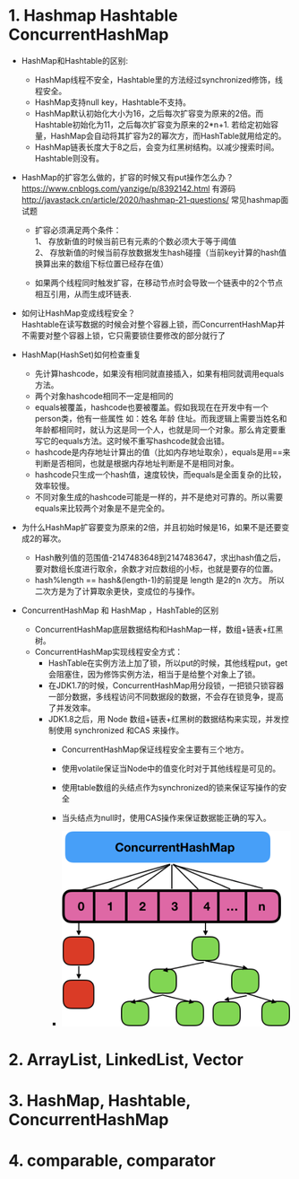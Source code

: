 # 1. Hashmap Hashtable ConcurrentHashMap
- HashMap和Hashtable的区别:  
    - HashMap线程不安全，Hashtable里的方法经过synchronized修饰，线程安全。
    - HashMap支持null key，Hashtable不支持。
    - HashMap默认初始化大小为16，之后每次扩容变为原来的2倍。而Hashtable初始化为11，之后每次扩容变为原来的2*n+1.
      若给定初始容量，HashMap会自动将其扩容为2的幂次方，而HashTable就用给定的。
    - HashMap链表长度大于8之后，会变为红黑树结构。以减少搜索时间。Hashtable则没有。
- HashMap的扩容怎么做的，扩容的时候又有put操作怎么办？  
https://www.cnblogs.com/yanzige/p/8392142.html 有源码
http://javastack.cn/article/2020/hashmap-21-questions/ 常见hashmap面试题  
    - 扩容必须满足两个条件：  
1、 存放新值的时候当前已有元素的个数必须大于等于阈值  
2、 存放新值的时候当前存放数据发生hash碰撞（当前key计算的hash值换算出来的数组下标位置已经存在值）  
    
    - 如果两个线程同时触发扩容，在移动节点时会导致一个链表中的2个节点相互引用，从而生成环链表.
- 如何让HashMap变成线程安全？  
Hashtable在读写数据的时候会对整个容器上锁，而ConcurrentHashMap并不需要对整个容器上锁，它只需要锁住要修改的部分就行了

- HashMap(HashSet)如何检查重复
    - 先计算hashcode，如果没有相同就直接插入，如果有相同就调用equals方法。
    - 两个对象hashcode相同不一定是相同的
    - equals被覆盖，hashcode也要被覆盖。假如我现在在开发中有一个person类，他有一些属性 如：姓名 年龄 住址。而我逻辑上需要当姓名和年龄都相同时，就认为这是同一个人，也就是同一个对象。那么肯定要重写它的equals方法。这时候不重写hashcode就会出错。
    - hashcode是内存地址计算出的值（比如内存地址取余），equals是用==来判断是否相同，也就是根据内存地址判断是不是相同对象。
    - hashcode只生成一个hash值，速度较快，而equals是全面复杂的比较，效率较慢。
    - 不同对象生成的hashcode可能是一样的，并不是绝对可靠的。所以需要equals来比较两个对象是不是完全的。
    
- 为什么HashMap扩容要变为原来的2倍，并且初始时候是16，如果不是还要变成2的幂次。
    - Hash散列值的范围值-2147483648到2147483647，求出hash值之后，要对数组长度进行取余，余数才对应数组的小标，也就是要存的位置。
    - hash%length == hash&(length-1)的前提是 length 是2的n 次⽅。 所以二次方是为了计算取余更快，变成位的与操作。
    
- ConcurrentHashMap 和 HashMap ，HashTable的区别
    - ConcurrentHashMap底层数据结构和HashMap一样，数组+链表+红黑树。
    - ConcurrentHashMap实现线程安全方式：
        - HashTable在实例方法上加了锁，所以put的时候，其他线程put，get会阻塞住，因为修饰实例方法，相当于是给整个对象上了锁。
        - 在JDK1.7的时候，ConcurrentHashMap用分段锁，一把锁只锁容器一部分数据，多线程访问不同数据段的数据，不会存在锁竞争，提高了并发效率。
        - JDK1.8之后，⽤ Node 数组+链表+红⿊树的数据结构来实现，并发控制使⽤ synchronized 和CAS 来操作。
            - ConcurrentHashMap保证线程安全主要有三个地方。
            - 使用volatile保证当Node中的值变化时对于其他线程是可见的。
            - 使用table数组的头结点作为synchronized的锁来保证写操作的安全
            - 当头结点为null时，使用CAS操作来保证数据能正确的写入。

            - ![](figure/ConcurrentHashMap.jpg)


# 2. ArrayList, LinkedList, Vector

# 3. HashMap, Hashtable, ConcurrentHashMap

# 4. comparable, comparator